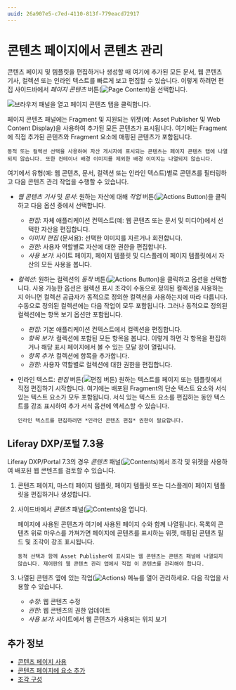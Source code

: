 ```yaml
---
uuid: 26a907e5-c7ed-4110-813f-779eacd72917
---
```


# 콘텐츠 페이지에서 콘텐츠 관리
<!-- Alt: Managing Content in Pages and Templates... If renamed, relocate to Displaying Content.-->
콘텐츠 페이지 및 템플릿을 편집하거나 생성할 때 여기에 추가된 모든 문서, 웹 콘텐츠 기사, 컬렉션 또는 인라인 텍스트를 빠르게 보고 편집할 수 있습니다. 이렇게 하려면 편집 사이드바에서 *페이지 콘텐츠* 버튼(![Page Content](../../../images/icon-paperclip.png))을 선택합니다.

![브라우저 패널을 열고 페이지 콘텐츠 탭을 클릭합니다.](./managing-content-in-content-pages/images/01.png)

페이지 콘텐츠 패널에는 Fragment 및 지원되는 위젯(예: Asset Publisher 및 Web Content Display)을 사용하여 추가된 모든 콘텐츠가 표시됩니다. 여기에는 Fragment에 직접 추가된 콘텐츠와 Fragment 요소에 매핑된 콘텐츠가 포함됩니다.

```{important}
동적 또는 컬렉션 선택을 사용하여 자산 게시자에 표시되는 콘텐츠는 페이지 콘텐츠 탭에 나열되지 않습니다. 또한 컨테이너 배경 이미지를 제외한 배경 이미지는 나열되지 않습니다.
```

여기에서 유형(예: 웹 콘텐츠, 문서, 컬렉션 또는 인라인 텍스트)별로 콘텐츠를 필터링하고 다음 콘텐츠 관리 작업을 수행할 수 있습니다.

* *웹 콘텐츠 기사* 및 *문서*: 원하는 자산에 대해 *작업* 버튼(![Actions Button](../../../images/icon-actions.png))을 클릭하고 다음 옵션 중에서 선택합니다.

  * *편집*: 자체 애플리케이션 컨텍스트(예: 웹 콘텐츠 또는 문서 및 미디어)에서 선택한 자산을 편집합니다.
  * *이미지 편집* (문서용): 선택한 이미지를 자르거나 회전합니다.
  * *권한*: 사용자 역할별로 자산에 대한 권한을 편집합니다.
  * *사용 보기*: 사이트 페이지, 페이지 템플릿 및 디스플레이 페이지 템플릿에서 자산의 모든 사용을 봅니다.

* *컬렉션*: 원하는 컬렉션의 *동작* 버튼(![Actions Button](../../../images/icon-actions.png))을 클릭하고 옵션을 선택합니다. 사용 가능한 옵션은 컬렉션 표시 조각이 수동으로 정의된 컬렉션을 사용하는지 아니면 컬렉션 공급자가 동적으로 정의한 컬렉션을 사용하는지에 따라 다릅니다. 수동으로 정의된 컬렉션에는 다음 작업이 모두 포함됩니다. 그러나 동적으로 정의된 컬렉션에는 항목 보기 옵션만 포함됩니다.

  * *편집*: 기본 애플리케이션 컨텍스트에서 컬렉션을 편집합니다.
  * *항목 보기*: 컬렉션에 포함된 모든 항목을 봅니다. 이렇게 하면 각 항목을 편집하거나 해당 표시 페이지에서 볼 수 있는 모달 창이 열립니다.
  * *항목 추가*: 컬렉션에 항목을 추가합니다.
  * *권한*: 사용자 역할별로 컬렉션에 대한 권한을 편집합니다.

* 인라인 텍스트: *편집* 버튼(![편집 버튼](./../../../images/icon-edit.png)) 원하는 텍스트를 페이지 또는 템플릿에서 직접 편집하기 시작합니다. 여기에는 배포된 Fragment의 단순 텍스트 요소와 서식 있는 텍스트 요소가 모두 포함됩니다. 서식 있는 텍스트 요소를 편집하는 동안 텍스트를 강조 표시하여 추가 서식 옵션에 액세스할 수 있습니다.

   ```{note}
   인라인 텍스트를 편집하려면 *인라인 콘텐츠 편집* 권한이 필요합니다.
   ```

## Liferay DXP/포털 7.3용

Liferay DXP/Portal 7.3의 경우 *콘텐츠* 패널(![Contents](../../../images/icon-list-ul.png))에서 조각 및 위젯을 사용하여 배포된 웹 콘텐츠를 검토할 수 있습니다.

1. 콘텐츠 페이지, 마스터 페이지 템플릿, 페이지 템플릿 또는 디스플레이 페이지 템플릿을 편집하거나 생성합니다.

1. 사이드바에서 *콘텐츠* 패널(![Contents](../../../images/icon-list-ul.png))을 엽니다.

    페이지에 사용된 콘텐츠가 여기에 사용된 페이지 수와 함께 나열됩니다. 목록의 콘텐츠 위로 마우스를 가져가면 페이지에 콘텐츠를 표시하는 위젯, 매핑된 콘텐츠 필드 및 조각이 강조 표시됩니다.

    ```{note}
    동적 선택과 함께 Asset Publisher에 표시되는 웹 콘텐츠는 콘텐츠 패널에 나열되지 않습니다. 제어판의 웹 콘텐츠 관리 앱에서 직접 이 콘텐츠를 관리해야 합니다.
    ```

1. 나열된 콘텐츠 옆에 있는 작업(![Actions](../../../images/icon-actions.png)) 메뉴를 열어 관리하세요. 다음 작업을 사용할 수 있습니다.

    * *수정*: 웹 콘텐츠 수정
    * *권한*: 웹 콘텐츠의 권한 업데이트
    * *사용 보기*: 사이트에서 웹 콘텐츠가 사용되는 위치 보기

## 추가 정보

* [콘텐츠 페이지 사용](../using-content-pages.md)
* [콘텐츠 페이지에 요소 추가](./adding-elements-to-content-pages.md)
* [조각 구성](../page-fragments-and-widgets/using-fragments/configuring-fragments.md)
